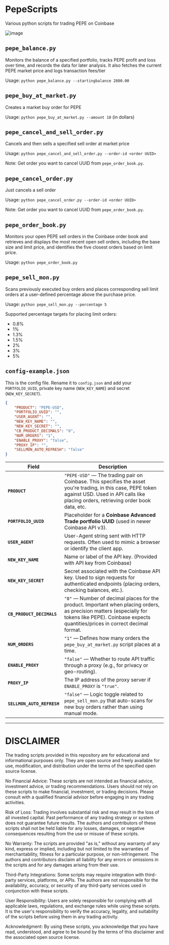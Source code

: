 # PepeScripts
Various python scripts for trading PEPE on Coinbase

![image](https://github.com/user-attachments/assets/d43bd744-d0d3-4c87-bd1a-93f9df163d6a)

## `pepe_balance.py`
Monitors the balance of a specified portfolio, tracks PEPE profit and loss over time, and records the data for later analysis. It also fetches the current PEPE market price and logs transaction fees/tier

Usage: `python pepe_balance.py --startingbalance 2800.00`

## `pepe_buy_at_market.py`
Creates a market buy order for PEPE

Usage: `python pepe_buy_at_market.py --amount 10` (in dollars)

## `pepe_cancel_and_sell_order.py`
Cancels and then sells a specified sell order at market price

Usage: `python pepe_cancel_and_sell_order.py --order-id <order UUID>`

Note: Get order you want to cancel UUID from `pepe_order_book.py`.

## `pepe_cancel_order.py`
Just cancels a sell order

Usage: `python pepe_cancel_order.py --order-id <order UUID>`

Note: Get order you want to cancel UUID from `pepe_order_book.py`.

## `pepe_order_book.py`
Monitors your open PEPE sell orders in the Coinbase order book and retrieves and displays the most recent open sell orders, including the base size and limit price, and identifies the five closest orders based on limit price.

Usage: `python pepe_order_book.py`

## `pepe_sell_mon.py`
Scans previously executed buy orders and places corresponding sell limit orders at a user-defined percentage above the purchase price.

Usage: `python pepe_sell_mon.py --percentage 5`

Supported percentage targets for placing limit orders:

- 0.8%
- 1%
- 1.3%
- 1.5%
- 2%
- 3%
- 5%

## `config-example.json`
This is the config file. Rename it to `config.json` and add your `PORTFOLIO_UUID`, private key name (`NEW_KEY_NAME`) and secret (`NEW_KEY_SECRET`). 

```json
{
    "PRODUCT": "PEPE-USD",
    "PORTFOLIO_UUID": "",
    "USER_AGENT": "",
    "NEW_KEY_NAME": "",
    "NEW_KEY_SECRET": "",
    "CB_PRODUCT_DECIMALS": "8",
    "NUM_ORDERS": "1",
    "ENABLE_PROXY": "false",
    "PROXY_IP": "",
    "SELLMON_AUTO_REFRESH": "false"
}
```

| Field                      | Description                                                                                                                                                                                            |
| -------------------------- | ------------------------------------------------------------------------------------------------------------------------------------------------------------------------------------------------------ |
| **`PRODUCT`**              | `"PEPE-USD"` — The trading pair on Coinbase. This specifies the asset you're trading, in this case, PEPE token against USD. Used in API calls like placing orders, retrieving order book data, etc.    |
| **`PORTFOLIO_UUID`**       | Placeholder for a **Coinbase Advanced Trade portfolio UUID** (used in newer Coinbase API v3).                                                        |
| **`USER_AGENT`**           | User-Agent string sent with HTTP requests. Often used to mimic a browser or identify the client app.                                                                                                   |
| **`NEW_KEY_NAME`**         | Name or label of the API key. (Provided with API key from Coinbase)                                                                                              |
| **`NEW_KEY_SECRET`**       | Secret associated with the Coinbase API key. Used to sign requests for authenticated endpoints (placing orders, checking balances, etc.).                                                              |
| **`CB_PRODUCT_DECIMALS`**  | `"8"` — Number of decimal places for the product. Important when placing orders, as precision matters (especially for tokens like PEPE). Coinbase expects quantities/prices in correct decimal format. |
| **`NUM_ORDERS`**           | `"1"` — Defines how many orders the `pepe_buy_at_market.py` script places at a time.                                                                                    |
| **`ENABLE_PROXY`**         | `"false"` — Whether to route API traffic through a proxy (e.g., for privacy or geo-routing).                                                                                                           |
| **`PROXY_IP`**             | The IP address of the proxy server if `ENABLE_PROXY` is `"true"`.                                                                                                                                      |
| **`SELLMON_AUTO_REFRESH`** | `"false"` — Logic toggle related to `pepe_sell_mon.py` that auto-scans for new buy orders rather than using manual mode.                                               |


---

# DISCLAIMER

The trading scripts provided in this repository are for educational and informational purposes only. They are open source and freely available for use, modification, and distribution under the terms of the specified open source license.

No Financial Advice: These scripts are not intended as financial advice, investment advice, or trading recommendations. Users should not rely on these scripts to make financial, investment, or trading decisions. Please consult with a qualified financial advisor before engaging in any trading activities.

Risk of Loss: Trading involves substantial risk and may result in the loss of all invested capital. Past performance of any trading strategy or system does not guarantee future results. The authors and contributors of these scripts shall not be held liable for any losses, damages, or negative consequences resulting from the use or misuse of these scripts.

No Warranty: The scripts are provided "as is," without any warranty of any kind, express or implied, including but not limited to the warranties of merchantability, fitness for a particular purpose, or non-infringement. The authors and contributors disclaim all liability for any errors or omissions in the scripts and for any damages arising from their use.

Third-Party Integrations: Some scripts may require integration with third-party services, platforms, or APIs. The authors are not responsible for the availability, accuracy, or security of any third-party services used in conjunction with these scripts.

User Responsibility: Users are solely responsible for complying with all applicable laws, regulations, and exchange rules while using these scripts. It is the user's responsibility to verify the accuracy, legality, and suitability of the scripts before using them in any trading activity.

Acknowledgment: By using these scripts, you acknowledge that you have read, understood, and agree to be bound by the terms of this disclaimer and the associated open source license.
